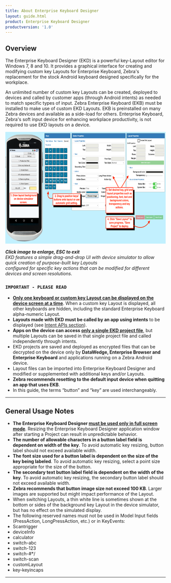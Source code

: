 ```yaml
---
title: About Enterprise Keyboard Designer
layout: guide.html
product: Enterprise Keyboard Designer
productversion: '1.0'
---
```


## Overview

The Enterprise Keyboard Designer (EKD) is a powerful key-Layout editor for Windows 7, 8 and 10. It provides a graphical interface for creating and modifying custom key Layouts for Enterprise Keyboard, Zebra's replacement for the stock Android keyboard designed specifically for the workplace. 

An unlimited number of custom key Layouts can be created, deployed to devices and called by customer apps (through Android intents) as needed to match specific types of input. Zebra Enterprise Keyboard (EKB) must be installed to make use of custom EKD Layouts. EKB is preinstalled on many Zebra devices and available as a side-load for others. Enterprise Keyboard, Zebra's soft input device for enhancing workplace productivity, is not required to use EKD layouts on a device. 

<img alt="" style="height:350px" src="ekd_main_steps.png"/>

***Click image to enlarge, ESC to exit***<br>*EKD features a simple drag-and-drop UI with device simulator to allow quick creation of purpose-built key Layouts <br>configured for specific key actions that can be modified for different devices and screen resolutions*.

### `IMPORTANT - PLEASE READ`
* **<u>Only one keyboard or custom key Layout can be displayed on the device screen at a time</u>**. When a custom key Layout is displayed, all other keyboards are hidden, including the standard Enterprise Keyboard alpha-numeric Layout. 
* **Layouts made with EKD must be called by an app using intents** to be displayed (see [Intent APIs section](#intentapis)).
* **Apps on the device can access <u>only a single EKD project file</u>**, but multiple Layouts can be saved in that single project file and called independently through intents.  
* EKD projects are saved and deployed as encrypted files that can be decrypted on the device only by **DataWedge, Enterprise Browser and Enterprise Keyboard** and applications running on a Zebra Android device. 
* Layout files can be imported into Enterprise Keyboard Designer and modified or supplemented with additional keys and/or Layouts. 
* **Zebra recommends resetting to the default input device when quitting an app that uses EKB**. 
* In this guide, the terms “button” and “key” are used interchangeably. 

-----

## General Usage Notes

* **The Enterprise Keyboard Designer <u>must be used only in full screen mode**</u>. Resizing the Enterprise Keyboard Designer application window after starting a Project can result in unpredictable behavior. 
* **The number of allowable characters in a button label field is dependent on width of the key**. To avoid automatic key resizing, button label should not exceed available width. 
* **The font size used for a button label is dependent on the size of the key being labeled**. To avoid automatic key resizing, select a point size appropriate for the size of the button.
* **The secondary text button label field is dependent on the width of the key**. To avoid automatic key resizing, the secondary button label should not exceed available width.
* **Zebra recommends that button image size not exceed 100 KB**. Larger images are supported but might impact performance of the Layout. 
* When switching Layouts, a thin white line is sometimes shown at the bottom or sides of the background key Layout in the device simulator, but has no effect on the simulated display.
* The following reserved names must not be used in Model Input fields (PressAction, LongPressAction, etc.) or in KeyEvents: 
 * Scantrigger
 * deviceInfo
 * calculator
 * switch-abc
 * switch-123
 * switch-&#35;&#42;&#47;
 * switch-scan
 * customLayout
 * key-keyincaps

-----